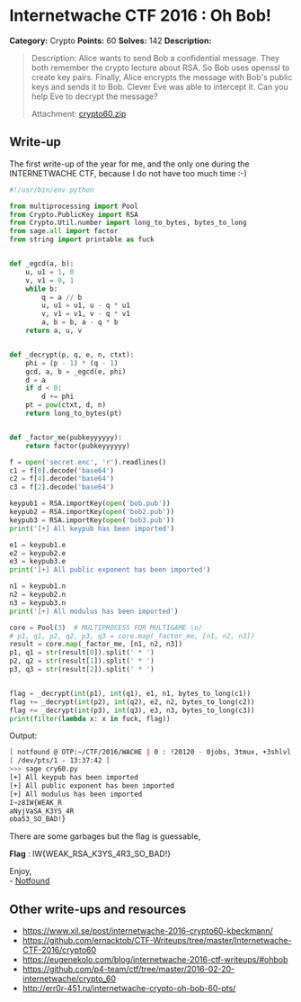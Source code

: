 # Internetwache CTF 2016 : Oh Bob!

**Category:** Crypto
**Points:** 60
**Solves:** 142
**Description:**

> Description: Alice wants to send Bob a confidential message. They both remember the crypto lecture about RSA. So Bob uses openssl to create key pairs. Finally, Alice encrypts the message with Bob's public keys and sends it to Bob. Clever Eve was able to intercept it. Can you help Eve to decrypt the message?
> 
> 
> Attachment: [crypto60.zip](./crypto60.zip)


## Write-up
The first write-up of the year for me, and the only one during the INTERNETWACHE CTF, because I do not have too much time :-)

```python
#!/usr/bin/env python

from multiprocessing import Pool
from Crypto.PublicKey import RSA
from Crypto.Util.number import long_to_bytes, bytes_to_long
from sage.all import factor
from string import printable as fuck


def _egcd(a, b):
    u, u1 = 1, 0
    v, v1 = 0, 1
    while b:
        q = a // b
        u, u1 = u1, u - q * u1
        v, v1 = v1, v - q * v1
        a, b = b, a - q * b
    return a, u, v


def _decrypt(p, q, e, n, ctxt):
    phi = (p - 1) * (q - 1)
    gcd, a, b = _egcd(e, phi)
    d = a
    if d < 0:
        d += phi
    pt = pow(ctxt, d, n)
    return long_to_bytes(pt)


def _factor_me(pubkeyyyyyy):
    return factor(pubkeyyyyyy)

f = open('secret.enc', 'r').readlines()
c1 = f[0].decode('base64')
c2 = f[4].decode('base64')
c3 = f[2].decode('base64')

keypub1 = RSA.importKey(open('bob.pub'))
keypub2 = RSA.importKey(open('bob2.pub'))
keypub3 = RSA.importKey(open('bob3.pub'))
print('[+] All keypub has been imported')

e1 = keypub1.e
e2 = keypub2.e
e3 = keypub3.e
print('[+] All public exponent has been imported')

n1 = keypub1.n
n2 = keypub2.n
n3 = keypub3.n
print('[+] All modulus has been imported')

core = Pool(3)  # MULTIPROCESS FOR MULTIGAME \o/
# p1, q1, p2, q2, p3, q3 = core.map(_factor_me, [n1, n2, n3])
result = core.map(_factor_me, [n1, n2, n3])
p1, q1 = str(result[0]).split(' * ')
p2, q2 = str(result[1]).split(' * ')
p3, q3 = str(result[2]).split(' * ')


flag = _decrypt(int(p1), int(q1), e1, n1, bytes_to_long(c1))
flag += _decrypt(int(p2), int(q2), e2, n2, bytes_to_long(c2))
flag += _decrypt(int(p3), int(q3), e3, n3, bytes_to_long(c3))
print(filter(lambda x: x in fuck, flag))
```

Output:

```bash
[ notfound @ OTP:~/CTF/2016/WACHE | 0 : !20120 - 0jobs, 3tmux, +3shlvl ]
[ /dev/pts/1 - 13:37:42 ]
>>> sage cry60.py
[+] All keypub has been imported
[+] All public exponent has been imported
[+] All modulus has been imported
I~z8IW{WEAK_R
aNyjVaSA_K3YS_4R
oba53_SO_BAD!}
```

There are some garbages but the flag is guessable,

__Flag__ : IW{WEAK_RSA_K3YS_4R3_SO_BAD!}

Enjoy,<br>
\- [Notfound](http://www.notfound.ovh)


## Other write-ups and resources

* <https://www.xil.se/post/internetwache-2016-crypto60-kbeckmann/>
* <https://github.com/ernacktob/CTF-Writeups/tree/master/Internetwache-CTF-2016/crypto60>
* <https://eugenekolo.com/blog/internetwache-2016-ctf-writeups/#ohbob>
* <https://github.com/p4-team/ctf/tree/master/2016-02-20-internetwache/crypto_60>
* <http://err0r-451.ru/internetwache-crypto-oh-bob-60-pts/>

